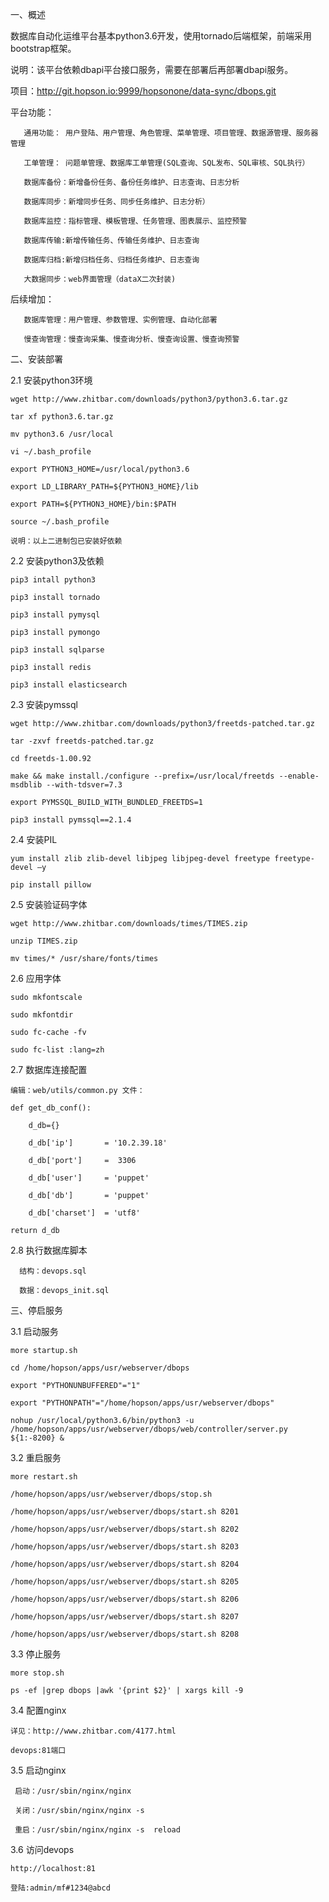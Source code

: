 一、概述  

   数据库自动化运维平台基本python3.6开发，使用tornado后端框架，前端采用bootstrap框架。  
   
   说明：该平台依赖dbapi平台接口服务，需要在部署后再部署dbapi服务。  
   
   项目：http://git.hopson.io:9999/hopsonone/data-sync/dbops.git
   
   
   平台功能：  
   
       通用功能： 用户登陆、用户管理、角色管理、菜单管理、项目管理、数据源管理、服务器管理      
              
       工单管理： 问题单管理、数据库工单管理(SQL查询、SQL发布、SQL审核、SQL执行）  
       
       数据库备份：新增备份任务、备份任务维护、日志查询、日志分析
       
       数据库同步：新增同步任务、同步任务维护、日志分析）

       数据库监控：指标管理、模板管理、任务管理、图表展示、监控预警
       
       数据库传输:新增传输任务、传输任务维护、日志查询
       
       数据库归档:新增归档任务、归档任务维护、日志查询
     
       大数据同步：web界面管理（dataX二次封装)
       
   后续增加：  
   
       数据库管理：用户管理、参数管理、实例管理、自动化部署  
       
       慢查询管理：慢查询采集、慢查询分析、慢查询设置、慢查询预警  
       
二、安装部署  


2.1 安装python3环境 
   
    wget http://www.zhitbar.com/downloads/python3/python3.6.tar.gz  
    
    tar xf python3.6.tar.gz  
    
    mv python3.6 /usr/local  
       
    vi ~/.bash_profile  
    
    export PYTHON3_HOME=/usr/local/python3.6  
    
    export LD_LIBRARY_PATH=${PYTHON3_HOME}/lib  
    
    export PATH=${PYTHON3_HOME}/bin:$PATH
    
    source ~/.bash_profile
    
    说明：以上二进制包已安装好依赖
    

2.2 安装python3及依赖  

    pip3 intall python3

    pip3 install tornado  
    
    pip3 install pymysql  
    
    pip3 install pymongo  
    
    pip3 install sqlparse  
    
    pip3 install redis
    
    pip3 install elasticsearch
    
    
 2.3 安装pymssql  
   
    wget http://www.zhitbar.com/downloads/python3/freetds-patched.tar.gz
    
    tar -zxvf freetds-patched.tar.gz
    
    cd freetds-1.00.92  

    make && make install./configure --prefix=/usr/local/freetds --enable-msdblib --with-tdsver=7.3

    export PYMSSQL_BUILD_WITH_BUNDLED_FREETDS=1  
    
    pip3 install pymssql==2.1.4
    

2.4 安装PIL  

    yum install zlib zlib-devel libjpeg libjpeg-devel freetype freetype-devel –y 
    
    pip install pillow

2.5 安装验证码字体  

    wget http://www.zhitbar.com/downloads/times/TIMES.zip  
    
    unzip TIMES.zip  
    
    mv times/* /usr/share/fonts/times  

2.6 应用字体  

    sudo mkfontscale  
    
    sudo mkfontdir  
    
    sudo fc-cache -fv  
    
    sudo fc-list :lang=zh  

  
2.7  数据库连接配置

    编辑：web/utils/common.py 文件：
    
    def get_db_conf():
    
        d_db={}
        
        d_db['ip']       = '10.2.39.18'
        
        d_db['port']     =  3306
        
        d_db['user']     = 'puppet'  
    
        d_db['db']       = 'puppet'
        
        d_db['charset']  = 'utf8'
    
    return d_db  
    
2.8 执行数据库脚本
    
      结构：devops.sql  
      
      数据：devops_init.sql
    

三、停启服务

3.1 启动服务  

    more startup.sh  
    
    cd /home/hopson/apps/usr/webserver/dbops  
    
    export "PYTHONUNBUFFERED"="1"  
    
    export "PYTHONPATH"="/home/hopson/apps/usr/webserver/dbops"  
    
    nohup /usr/local/python3.6/bin/python3 -u /home/hopson/apps/usr/webserver/dbops/web/controller/server.py ${1:-8200} &  


3.2 重启服务  

    more restart.sh  
    
    /home/hopson/apps/usr/webserver/dbops/stop.sh  
    
    /home/hopson/apps/usr/webserver/dbops/start.sh 8201  
    
    /home/hopson/apps/usr/webserver/dbops/start.sh 8202  
    
    /home/hopson/apps/usr/webserver/dbops/start.sh 8203  
    
    /home/hopson/apps/usr/webserver/dbops/start.sh 8204  
    
    /home/hopson/apps/usr/webserver/dbops/start.sh 8205  
    
    /home/hopson/apps/usr/webserver/dbops/start.sh 8206  
    
    /home/hopson/apps/usr/webserver/dbops/start.sh 8207  
    
    /home/hopson/apps/usr/webserver/dbops/start.sh 8208  


3.3 停止服务  

    more stop.sh  
    
    ps -ef |grep dbops |awk '{print $2}' | xargs kill -9  


3.4 配置nginx

    详见：http://www.zhitbar.com/4177.html
    
    devops:81端口  

3.5 启动nginx  

     启动：/usr/sbin/nginx/nginx  
     
     关闭：/usr/sbin/nginx/nginx -s 
     
     重启：/usr/sbin/nginx/nginx -s  reload 
 

3.6 访问devops  
    
    http://localhost:81
    
    登陆:admin/mf#1234@abcd